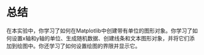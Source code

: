 # 总结

在本实验中，你学习了如何在Matplotlib中创建带有单位的图形对象。你学习了如何设置x轴和y轴的单位、生成随机数据、创建线条和文本图形对象，并将它们添加到绘图中。你还学习了如何设置绘图的界限并显示它。
